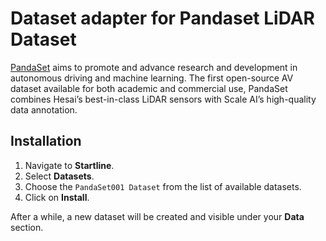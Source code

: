 # Dataset adapter for Pandaset LiDAR Dataset

[PandaSet](https://docs.basic.ai/docs/pandaset-dataset-tutorial#:~:text=Is%20Pandaset%20free%20to%20use,included%20in%20these%20Dataset%20Terms.
) aims to promote and advance research and development in autonomous driving and machine learning. The first
open-source AV dataset available for both academic and commercial use, PandaSet combines Hesai’s best-in-class LiDAR
sensors with Scale AI’s high-quality data annotation.

## Installation

1. Navigate to **Startline**.
2. Select **Datasets**.
3. Choose the `PandaSet001 Dataset` from the list of available datasets.
4. Click on **Install**.

After a while, a new dataset will be created and visible under your **Data** section.

